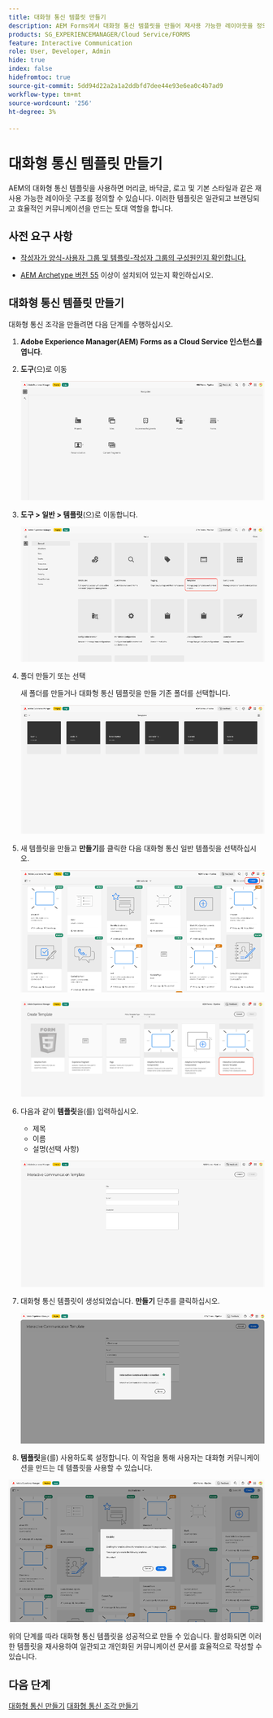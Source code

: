 ```yaml
---
title: 대화형 통신 템플릿 만들기
description: AEM Forms에서 대화형 통신 템플릿을 만들어 재사용 가능한 레이아웃을 정의하고, 브랜드 일관성을 보장하고, 개인화된 데이터 기반 커뮤니케이션의 생성을 간소화합니다.
products: SG_EXPERIENCEMANAGER/Cloud Service/FORMS
feature: Interactive Communication
role: User, Developer, Admin
hide: true
index: false
hidefromtoc: true
source-git-commit: 5dd94d22a2a1a2ddbfd7dee44e93e6ea0c4b7ad9
workflow-type: tm+mt
source-wordcount: '256'
ht-degree: 3%

---
```



# 대화형 통신 템플릿 만들기

AEM의 대화형 통신 템플릿을 사용하면 머리글, 바닥글, 로고 및 기본 스타일과 같은 재사용 가능한 레이아웃 구조를 정의할 수 있습니다. 이러한 템플릿은 일관되고 브랜딩되고 효율적인 커뮤니케이션을 만드는 토대 역할을 합니다.

## 사전 요구 사항

* [작성자가 양식-사용자 그룹 및 템플릿-작성자 그룹의 구성원인지 확인합니다.](/help/forms/setup-forms-cloud-service.md#configure-users)

* [AEM Archetype 버전 55](https://github.com/adobe/aem-project-archetype) 이상이 설치되어 있는지 확인하십시오.

## 대화형 통신 템플릿 만들기

대화형 통신 조각을 만들려면 다음 단계를 수행하십시오.

1. **Adobe Experience Manager(AEM) Forms as a Cloud Service 인스턴스를 엽니다**.

1. **도구**(으)로 이동

   ![IC 문서 찾기](/help/forms/interactive-communication/assets/aem.png)

1. **도구 > 일반 > 템플릿**(으)로 이동합니다.

   ![IC 문서 찾기](/help/forms/interactive-communication/assets/template.png)

1. 폴더 만들기 또는 선택

   새 폴더를 만들거나 대화형 통신 템플릿을 만들 기존 폴더를 선택합니다.

   ![IC 문서 찾기](/help/forms/interactive-communication/assets/choosefolder.png)

1. 새 템플릿을 만들고 **만들기**&#x200B;를 클릭한 다음 대화형 통신 일반 템플릿을 선택하십시오.

   ![IC 문서 찾기](/help/forms/interactive-communication/assets/create1.png)

   ![IC 문서 찾기](/help/forms/interactive-communication/assets/choose.png)

1. 다음과 같이 **템플릿**&#x200B;을(를) 입력하십시오.

   * 제목
   * 이름
   * 설명(선택 사항)

   ![IC 문서 찾기](/help/forms/interactive-communication/assets/create2.png)

1. 대화형 통신 템플릿이 생성되었습니다. **만들기** 단추를 클릭하십시오.

   ![IC 문서 찾기](/help/forms/interactive-communication/assets/enabled.png)

1. **템플릿**&#x200B;을(를) 사용하도록 설정합니다. 이 작업을 통해 사용자는 대화형 커뮤니케이션을 만드는 데 템플릿을 사용할 수 있습니다.

![IC 문서 찾기](/help/forms/interactive-communication/assets/enable.png)

위의 단계를 따라 대화형 통신 템플릿을 성공적으로 만들 수 있습니다. 활성화되면 이러한 템플릿을 재사용하여 일관되고 개인화된 커뮤니케이션 문서를 효율적으로 작성할 수 있습니다.

## 다음 단계

[대화형 통신 만들기](/help/forms/interactive-communication/create-interactive-communication.md)
[대화형 통신 조각 만들기](/help/forms/interactive-communication/create-interactive-communication-fragment.md)
